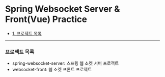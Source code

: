 Spring Websocket Server & Front(Vue) Practice
=========
 
* [1. 프로젝트 목록](#프로젝트-목록)

-------------
### 프로젝트 목록
- spring-websocket-server: 스프링 웹 소켓 서버 프로젝트
- websocket-front: 웹 소켓 프론트 프로젝트
